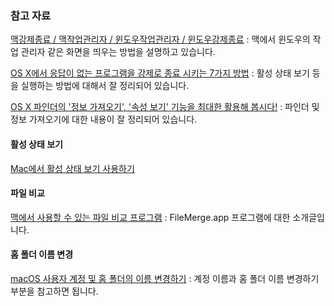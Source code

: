 ### 참고 자료

[맥강제종료 / 맥작업관리자 / 윈도우작업관리자 / 윈도우강제종료](http://handyhelper.tistory.com/81) : 맥에서 윈도우의 작업 관리자 같은 화면을 띄우는 방법을 설명하고 있습니다.

[OS X에서 응답이 없는 프로그램을 강제로 종료 시키는 7가지 방법](http://macnews.tistory.com/627) : 활성 상태 보기 등을 실행하는 방법에 대해서 잘 정리되어 있습니다.

[OS X 파인더의 '정보 가져오기', '속성 보기' 기능을 최대한 활용해 봅시다!](http://macnews.tistory.com/1351) : 파인더 및 정보 가져오기에 대한 내용이 잘 정리되어 있습니다.

#### 활성 상태 보기

[Mac에서 활성 상태 보기 사용하기](https://support.apple.com/ko-kr/HT201464)

#### 파일 비교

[맥에서 사용할 수 있는 파일 비교 프로그램](http://blog.acronym.co.kr/373) : FileMerge.app 프로그램에 대한 소개글입니다.

#### 홈 폴더 이름 변경

[macOS 사용자 계정 및 홈 폴더의 이름 변경하기](https://support.apple.com/ko-kr/HT201548) : 계정 이름과 홈 폴더 이름 변경하기 부분을 참고하면 됩니다. 